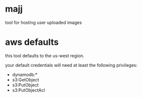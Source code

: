 majj
====

tool for hosting user uploaded images

aws defaults
============

this tool defaults to the us-west region.

your default credentials will need at least the following privileges:
* dynamodb:*
* s3:GetObject
* s3:PutObject
* s3:PutObjectAcl
